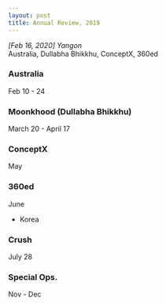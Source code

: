 ```yaml
---
layout: post
title: Annual Review, 2019
---
```


*[Feb 16, 2020] Yangon*  
Australia, Dullabha Bhikkhu, ConceptX, 360ed  

### Australia 
Feb 10 - 24

### Moonkhood (Dullabha Bhikkhu)
March 20 - April 17

### ConceptX 
May

### 360ed 
June

- Korea

### Crush 
July 28

### Special Ops. 
Nov - Dec